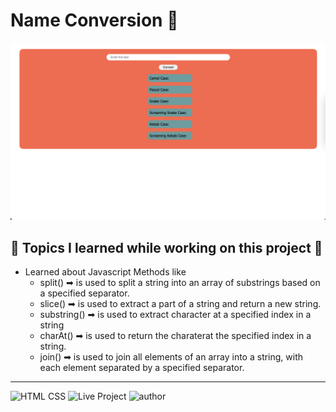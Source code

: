 # Name Conversion 🔀

![project Image](./Image/Name_Conversion.png)

## 📌 Topics I learned while working on this project 📝

- Learned about Javascript Methods like
  - split() ➡ is used to split a string into an array of substrings based on a specified separator.
  - slice() ➡ is used to extract a part of a string and return a new string.
  - substring() ➡ is used to extract character at a specified index in a string
  - charAt() ➡ is used to return the charaterat the specified index in a string.
  - join() ➡ is used to join all elements of an array into a string, with each element separated by a specified separator.

---

![HTML CSS](https://img.shields.io/badge/HTML-CSS-orange)
![Live Project](https://img.shields.io/badge/JavaScript-yellow)
![author](https://img.shields.io/badge/Author-Arpit--Pathak-blue)
